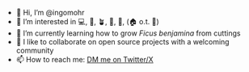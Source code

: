 - 👋 Hi, I’m @ingomohr
- 👀 I’m interested in 💻, 🎹, 🪴, 🎥, 🚶, (🏠 o.t. 🐉)
- 🌱 I’m currently learning how to grow _Ficus benjamina_ from cuttings
- 💞️ I like to collaborate on open source projects with a welcoming community
- 📫 How to reach me: <a href="https://twitter.com/messages/compose?recipient_id=186790931"
  class="twitter-dm-button" data-screen-name="@IMore73">
DM me on Twitter/X</a>

<!---
ingomohr/ingomohr is a ✨ special ✨ repository because its `README.md` (this file) appears on your GitHub profile.
You can click the Preview link to take a look at your changes.
--->
